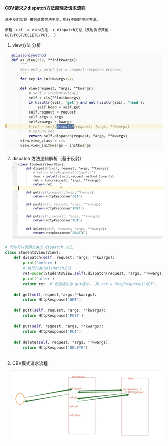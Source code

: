####  CBV请求之dispatch方法原理及请求流程

~~~
基于反射实现 根据请求方法不同，执行不同的响应方法。

原理：url -> view方法 -> dispatch方法（反射执行其他：GET/POST/DELETE/PUT...）
~~~

1. view方法 分析

  ![view方法分析](./pictures/view.jpg)

2. dispatch 方法逻辑解析（基于反射）
    ![重写dispatch方法](./pictures/重写dispatch方法.jpg)
~~~python 
# 同样可以调用父类的 dispatch 方法
class StudentsView(View):
    def dispatch(self, request, *args, **kwargs):
        print('before')
        # 执行父类的dispatch方法
        ret=super(StudentsView,self).dispatch(request, *args, **kwargs)
        print('after')
        return ret  # 假使请求为 get请求， 则 ret = HttpResponse('GET')
    
    def get(self,request,*args,**kwargs):
        return HttpResponse('GET')

    def post(self, request, *args, **kwargs):
        return HttpResponse('POST')

    def put(self, request, *args, **kwargs):
        return HttpResponse('PUT')

    def delete(self, request, *args, **kwargs):
        return HttpResponse('DELETE')
    
~~~
2. CBV模式请求流程

   ![CBV请求流程](./pictures/CBV请求流程.png)